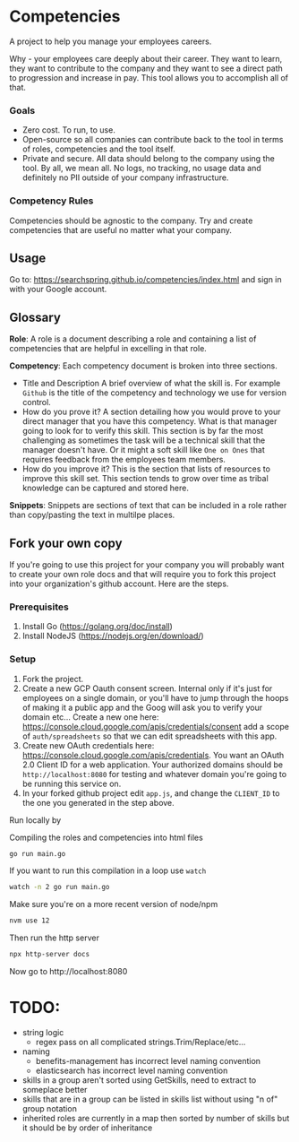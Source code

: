# Competencies

A project to help you manage your employees careers.

Why - your employees care deeply about their career.  They want to learn, they want to contribute to the company and they want to see a direct path to progression and increase in pay.
This tool allows you to accomplish all of that.

### Goals
- Zero cost.  To run, to use.
- Open-source so all companies can contribute back to the tool in terms of roles, competencies and the tool itself.
- Private and secure. All data should belong to the company using the tool.  By all, we mean all.  No logs, no tracking, no usage data and definitely no PII outside of your company infrastructure.

### Competency Rules
Competencies should be agnostic to the company.  Try and create competencies that are useful no matter what your company.

## Usage

Go to: https://searchspring.github.io/competencies/index.html and sign in with your Google account.

## Glossary

**Role**: A role is a document describing a role and containing a list of competencies that are helpful in excelling in that role.

**Competency**: Each competency document is broken into three sections.
- Title and Description
A brief overview of what the skill is.  For example `Github` is the title of the competency and technology we use for version control.
- How do you prove it?
A section detailing how you would prove to your direct manager that you have this competency.  What is that manager going to look for to verify this skill.  This section is by far the most challenging as sometimes the task will be a technical skill that the manager doesn't have.  Or it might a soft skill like `One on Ones` that requires feedback from the employees team members.
- How do you improve it?
This is the section that lists of resources to improve this skill set.  This section tends to grow over time as tribal knowledge can be captured and stored here.

**Snippets**: Snippets are sections of text that can be included in a role rather than copy/pasting the text in multilpe places.

## Fork your own copy

If you're going to use this project for your company you will probably want to create your own role docs and that will require you to fork this project into your organization's github account.  Here are the steps.

### Prerequisites

1. Install Go (https://golang.org/doc/install)
1. Install NodeJS (https://nodejs.org/en/download/)

### Setup

1. Fork the project.
1. Create a new GCP Oauth consent screen.  Internal only if it's just for employees on a single domain, or you'll have to jump through the hoops of making it a public app and the Goog will ask you to verify your domain etc...  Create a new one here: https://console.cloud.google.com/apis/credentials/consent add a scope of `auth/spreadsheets` so that we can edit spreadsheets with this app.
1. Create new OAuth credentials here: https://console.cloud.google.com/apis/credentials.  You want an OAuth 2.0 Client ID for a web application.   Your authorized domains should be `http://localhost:8080` for testing and whatever domain you're going to be running this service on.
1. In your forked github project edit `app.js`, and change the `CLIENT_ID` to the one you generated in the step above.

Run locally by

Compiling the roles and competencies into html files

```bash
go run main.go
```

If you want to run this compilation in a loop use  `watch`

```bash
watch -n 2 go run main.go
``` 

Make sure you're on a more recent version of node/npm
```bash
nvm use 12
```

Then run the http server

```bash
npx http-server docs
```

Now go to http://localhost:8080

# TODO:
- string logic
    - regex pass on all complicated strings.Trim/Replace/etc...
- naming
    - benefits-management has incorrect level naming convention
    - elasticsearch has incorrect level naming convention
- skills in a group aren't sorted using GetSkills, need to extract to someplace better
- skills that are in a group can be listed in skills list without using "n of" group notation
- inherited roles are currently in a map then sorted by number of skills but it should be by order of inheritance
